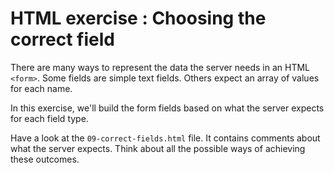 # HTML exercise : Choosing the correct field

There are many ways to represent the data the server needs in an HTML `<form>`. Some fields are simple text fields. Others expect an array of values for each name.

In this exercise, we'll build the form fields based on what the server expects for each field type.

Have a look at the `09-correct-fields.html` file. It contains comments about what the server expects. Think about all the possible ways of achieving these outcomes.
